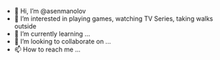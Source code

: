 - 👋 Hi, I’m @asenmanolov
- 👀 I’m interested in playing games, watching TV Series, taking walks outside
- 🌱 I’m currently learning ...
- 💞️ I’m looking to collaborate on ...
- 📫 How to reach me ...

<!---
asenmanolov/asenmanolov is a ✨ special ✨ repository because its `README.md` (this file) appears on your GitHub profile.
You can click the Preview link to take a look at your changes.
--->
